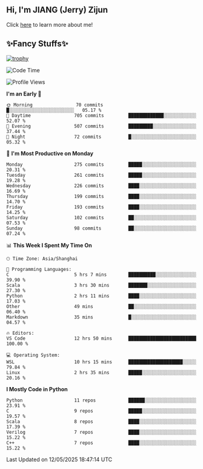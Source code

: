 ## Hi, I'm JIANG (Jerry) Zijun

Click [here](https://jzjerry.github.io/about/) to learn more about me!

## ✨Fancy Stuffs✨
[![trophy](https://github-profile-trophy.vercel.app/?username=jzjerry&theme=onedark)](https://github.com/ryo-ma/github-profile-trophy)
<!--START_SECTION:waka-->
![Code Time](http://img.shields.io/badge/Code%20Time-1%2C277%20hrs%201%20min-blue)

![Profile Views](http://img.shields.io/badge/Profile%20Views-0-blue)

**I'm an Early 🐤** 

```text
🌞 Morning                70 commits          █░░░░░░░░░░░░░░░░░░░░░░░░   05.17 % 
🌆 Daytime                705 commits         █████████████░░░░░░░░░░░░   52.07 % 
🌃 Evening                507 commits         █████████░░░░░░░░░░░░░░░░   37.44 % 
🌙 Night                  72 commits          █░░░░░░░░░░░░░░░░░░░░░░░░   05.32 % 
```
📅 **I'm Most Productive on Monday** 

```text
Monday                   275 commits         █████░░░░░░░░░░░░░░░░░░░░   20.31 % 
Tuesday                  261 commits         █████░░░░░░░░░░░░░░░░░░░░   19.28 % 
Wednesday                226 commits         ████░░░░░░░░░░░░░░░░░░░░░   16.69 % 
Thursday                 199 commits         ████░░░░░░░░░░░░░░░░░░░░░   14.70 % 
Friday                   193 commits         ████░░░░░░░░░░░░░░░░░░░░░   14.25 % 
Saturday                 102 commits         ██░░░░░░░░░░░░░░░░░░░░░░░   07.53 % 
Sunday                   98 commits          ██░░░░░░░░░░░░░░░░░░░░░░░   07.24 % 
```


📊 **This Week I Spent My Time On** 

```text
🕑︎ Time Zone: Asia/Shanghai

💬 Programming Languages: 
C                        5 hrs 7 mins        ██████████░░░░░░░░░░░░░░░   39.90 % 
Scala                    3 hrs 30 mins       ███████░░░░░░░░░░░░░░░░░░   27.30 % 
Python                   2 hrs 11 mins       ████░░░░░░░░░░░░░░░░░░░░░   17.03 % 
Other                    49 mins             ██░░░░░░░░░░░░░░░░░░░░░░░   06.40 % 
Markdown                 35 mins             █░░░░░░░░░░░░░░░░░░░░░░░░   04.57 % 

🔥 Editors: 
VS Code                  12 hrs 50 mins      █████████████████████████   100.00 % 

💻 Operating System: 
WSL                      10 hrs 15 mins      ████████████████████░░░░░   79.84 % 
Linux                    2 hrs 35 mins       █████░░░░░░░░░░░░░░░░░░░░   20.16 % 
```

**I Mostly Code in Python** 

```text
Python                   11 repos            ██████░░░░░░░░░░░░░░░░░░░   23.91 % 
C                        9 repos             █████░░░░░░░░░░░░░░░░░░░░   19.57 % 
Scala                    8 repos             ████░░░░░░░░░░░░░░░░░░░░░   17.39 % 
Verilog                  7 repos             ████░░░░░░░░░░░░░░░░░░░░░   15.22 % 
C++                      7 repos             ████░░░░░░░░░░░░░░░░░░░░░   15.22 % 
```




 Last Updated on 12/05/2025 18:47:14 UTC
<!--END_SECTION:waka-->
